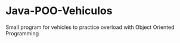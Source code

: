 # Java-POO-Vehiculos
Small program for vehicles to practice overload with Object Oriented Programming
